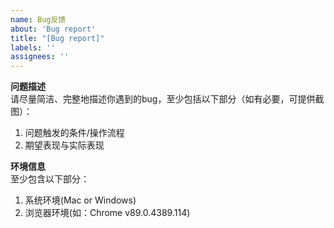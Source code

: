 ```yaml
---
name: Bug反馈
about: 'Bug report'
title: "[Bug report]"
labels: ''
assignees: ''
---
```


**问题描述**  
请尽量简洁、完整地描述你遇到的bug，至少包括以下部分（如有必要，可提供截图）：
1. 问题触发的条件/操作流程
2. 期望表现与实际表现

**环境信息**  
至少包含以下部分：
1. 系统环境(Mac or Windows)
2. 浏览器环境(如：Chrome v89.0.4389.114)